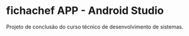 # fichachef APP - Android Studio
Projeto de conclusão do curso técnico de desenvolvimento de sistemas.
